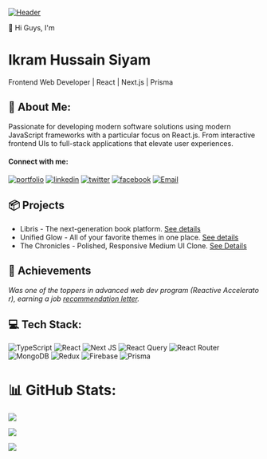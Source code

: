 [![Header](https://media.licdn.com/dms/image/v2/D5616AQGaf1wF61BNkw/profile-displaybackgroundimage-shrink_350_1400/B56Ze_b8yFHoAY-/0/1751263465628?e=1756944000&v=beta&t=EYoMuGinZl9gkdoa9keHZD2O2y1nalCYKzucfILx6O8 "Visit My Portfolio")](https://ikramhussainsiyam.vercel.app)

👋 Hi Guys, I'm

# Ikram Hussain Siyam

Frontend Web Developer | React | Next.js | Prisma

## 🧑 About Me:

Passionate for developing modern software solutions using modern JavaScript frameworks with a particular focus on React.js. From interactive frontend UIs to full-stack applications that elevate user experiences.

#### Connect with me:

[![portfolio](https://img.shields.io/badge/my_portfolio-35530e?style=for-the-badge&logo=ko-fi&logoColor=white)](https://ikramhussainsiyam.vercel.app) [![linkedin](https://img.shields.io/badge/linkedin-3982CE?style=for-the-badge&logo=linkedin&logoColor=white)](https://www.linkedin.com/in/ikramhussainsiyam) [![twitter](https://img.shields.io/badge/twitter-000000?style=for-the-badge&logo=x&logoColor=white)](https://x.com/IkramHussain30) [![facebook](https://img.shields.io/badge/facebook-0A66C2?style=for-the-badge&logo=facebook&logoColor=white)](https://www.facebook.com/IkramHussainSiyam) [![Email](https://img.shields.io/badge/Email-D14836?style=for-the-badge&logo=gmail&logoColor=white)](mailto:ikramhussainsiyam@gmail.com)

## 📦 Projects

- Libris - The next-generation book platform. [See details](https://github.com/IkramHussainSiyam/libris)
- Unified Glow - All of your favorite themes in one place. [See details](https://github.com/IkramHussainSiyam/unified-glow-vscode-theme)
- The Chronicles - Polished, Responsive Medium UI Clone. [See Details](https://github.com/IkramHussainSiyam/the-chronicles)

## 🎉 Achievements

_Was one of the toppers in advanced web dev program (Reactive Accelerator), earning a job [recommendation letter](https://learnwithsumit.com/certificates/verify/LWSCTXN-2XTNQOXQ#:~:text=%F0%9F%9A%80%20%C2%A0%20Performance%20Certificates)._

## 💻 Tech Stack:

![TypeScript](https://img.shields.io/badge/typescript-%23007ACC.svg?style=for-the-badge&logo=typescript&logoColor=white) ![React](https://img.shields.io/badge/react-%2320232a.svg?style=for-the-badge&logo=react&logoColor=%2361DAFB) ![Next JS](https://img.shields.io/badge/Next-black?style=for-the-badge&logo=next.js&logoColor=white) ![React Query](https://img.shields.io/badge/-React%20Query-FF4154?style=for-the-badge&logo=react%20query&logoColor=white) ![React Router](https://img.shields.io/badge/React_Router-CA4245?style=for-the-badge&logo=react-router&logoColor=white) ![MongoDB](https://img.shields.io/badge/MongoDB-%234ea94b.svg?style=for-the-badge&logo=mongodb&logoColor=white) ![Redux](https://img.shields.io/badge/redux-%23593d88.svg?style=for-the-badge&logo=redux&logoColor=white) ![Firebase](https://img.shields.io/badge/firebase-a08021?style=for-the-badge&logo=firebase&logoColor=ffcd34) ![Prisma](https://img.shields.io/badge/Prisma-3982CE?style=for-the-badge&logo=Prisma&logoColor=white)

# 📊 GitHub Stats:

![](https://github-readme-stats.vercel.app/api?username=IkramHussainSiyam&theme=transparent&hide_border=false&include_all_commits=false&count_private=false)

![](https://nirzak-streak-stats.vercel.app/?user=IkramHussainSiyam&theme=transparent&hide_border=false)

![](https://github-readme-stats.vercel.app/api/top-langs/?username=IkramHussainSiyam&theme=transparent&hide_border=false&include_all_commits=false&count_private=false&layout=compact)
